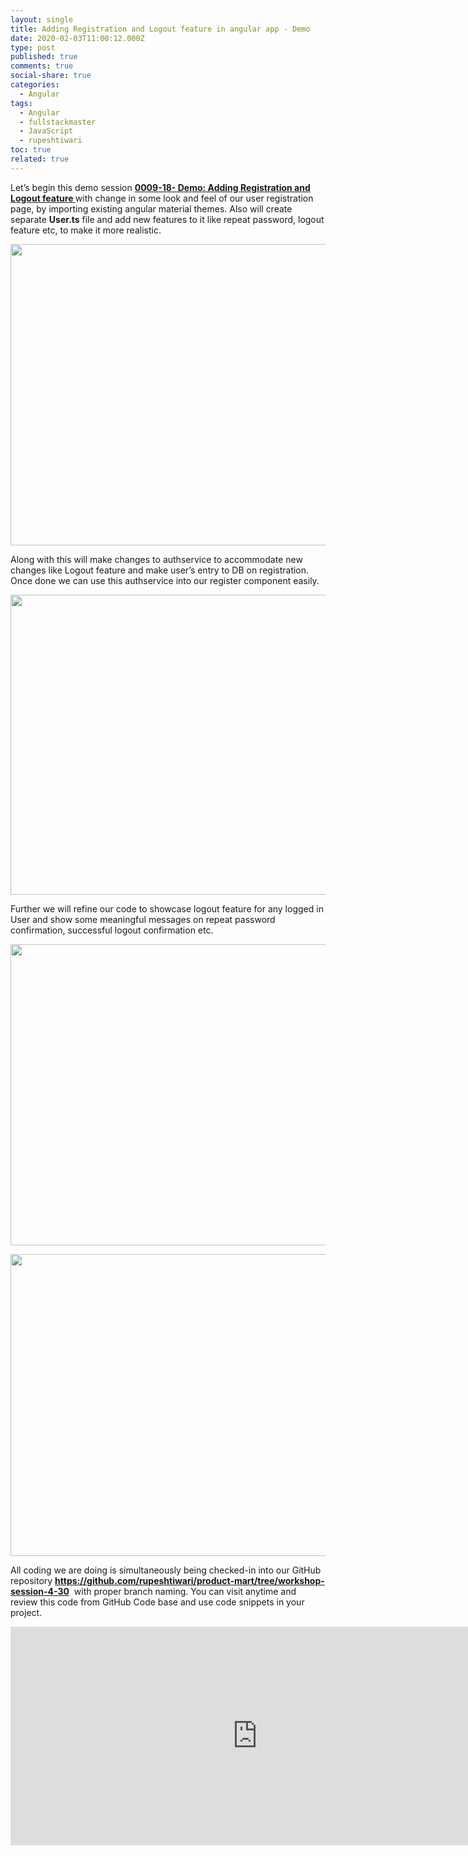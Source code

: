 ```yaml
---
layout: single
title: Adding Registration and Logout feature in angular app - Demo
date: 2020-02-03T11:00:12.000Z
type: post
published: true
comments: true
social-share: true
categories:
  - Angular
tags:
  - Angular
  - fullstackmaster
  - JavaScript
  - rupeshtiwari
toc: true
related: true
---
```


<p>Let’s begin this demo session <a href="https://www.youtube.com/watch?v=NKgXcBPFRxY&amp;list=PLZed_adPqIJrl9pwlERGhU-RCNOtKqvyD&amp;index=18" target="_blank" rel="noopener noreferrer"><strong>0009-18- Demo: Adding Registration and Logout feature </strong></a>with change in some look and feel of our user registration page, by importing existing angular material themes. Also will create separate <strong>User.ts</strong> file and add new features to it like repeat password, logout feature etc, to make it more realistic.</p>
<p><img class="alignnone size-full wp-image-2950" src="{{ site.baseurl }}/assets/2020/02/AR1.png" alt="" width="856" height="482" /></p>
<p>Along with this will make changes to authservice to accommodate new changes like Logout feature and make user’s entry to DB on registration. Once done we can use this authservice into our register component easily.</p>
<p><img class="alignnone size-full wp-image-2949" src="{{ site.baseurl }}/assets/2020/02/AR2.png" alt="" width="852" height="480" /></p>
<p>Further we will refine our code to showcase logout feature for any logged in User and show some meaningful messages on repeat password confirmation, successful logout confirmation etc.</p>
<p><img class="alignnone size-full wp-image-2948" src="{{ site.baseurl }}/assets/2020/02/AR3.png" alt="" width="851" height="482" /></p>
<p><img class="alignnone size-full wp-image-2947" src="{{ site.baseurl }}/assets/2020/02/AR4.png" alt="" width="854" height="483" /></p>
<p>All coding we are doing is simultaneously being checked-in into our GitHub repository <strong><a href="https://github.com/rupeshtiwari/product-mart/tree/workshop-session-4-30" target="_blank" rel="noopener noreferrer">https://github.com/rupeshtiwari/product-mart/tree/workshop-session-4-30</a></strong>  with proper branch naming. You can visit anytime and review this code from GitHub Code base and use code snippets in your project.</p>
<p><iframe src="https://www.youtube.com/embed/NKgXcBPFRxY" width="790" height="350" frameborder="0" allowfullscreen="allowfullscreen"><span data-mce-type="bookmark" style="display: inline-block; width: 0px; overflow: hidden; line-height: 0;" class="mce_SELRES_start">﻿</span></iframe></p>
